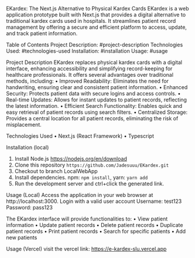 EKardex: The Next.js Alternative to Physical Kardex Cards
EKardex is a web application prototype built with Next.js that provides a digital alternative to traditional kardex cards used in hospitals. It streamlines patient record management by offering a secure and efficient platform to access, update, and track patient information.

Table of Contents
Project Description: #project-description
Technologies Used: #technologies-used
Installation: #installation
Usage: #usage

Project Description
EKardex replaces physical kardex cards with a digital interface, enhancing accessibility and simplifying record-keeping for healthcare professionals. It offers several advantages over traditional methods, including:
• Improved Readability: Eliminates the need for handwriting, ensuring clear and consistent patient information.
• Enhanced Security: Protects patient data with secure logins and access controls.
• Real-time Updates: Allows for instant updates to patient records, reflecting the latest information.
• Efficient Search Functionality: Enables quick and easy retrieval of patient records using search filters.
• Centralized Storage: Provides a central location for all patient records, eliminating the risk of misplacement.

Technologies Used
• Next.js (React Framework)
• Typescript

Installation (local)
1. Install Node.js https://nodejs.org/en/download
2. Clone this repository `https://github.com/Jadesuuu/EKardex.git`
3. Checkout to branch LocalWebApp
4. Install dependencies. npm: `npm install`, yarn: `yarn add`
5. Run the development server and ctrl+click the generated link.

Usage (Local)
Access the application in your web browser at http://localhost:3000.
Login with a valid user account
Username: test123
Password: pass123

The EKardex interface will provide functionalities to:
• View patient information
• Update patient records
• Delete patient records
• Duplicate patient records
• Print patient records
• Search for specific patients
• Add new patients

Usage (Vercel)
visit the vercel link: https://e-kardex-slu.vercel.app
